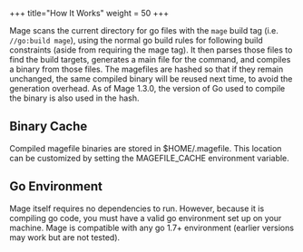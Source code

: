 +++
title="How It Works"
weight = 50
+++

Mage scans the current directory for go files with the `mage` build tag (i.e.
`//go:build mage`), using the normal go build rules for following build
constraints (aside from requiring the mage tag).  It then parses those files to
find the build targets, generates a main file for the command, and compiles a
binary from those files.  The magefiles are hashed so that if they remain
unchanged, the same compiled binary will be reused next time, to avoid the
generation overhead.  As of Mage 1.3.0, the version of Go used to compile the
binary is also used in the hash.

## Binary Cache

Compiled magefile binaries are stored in $HOME/.magefile.  This location can be
customized by setting the MAGEFILE_CACHE environment variable.

## Go Environment

Mage itself requires no dependencies to run. However, because it is compiling go
code, you must have a valid go environment set up on your machine.  Mage is
compatible with any go 1.7+ environment (earlier versions may work but are not
tested).
